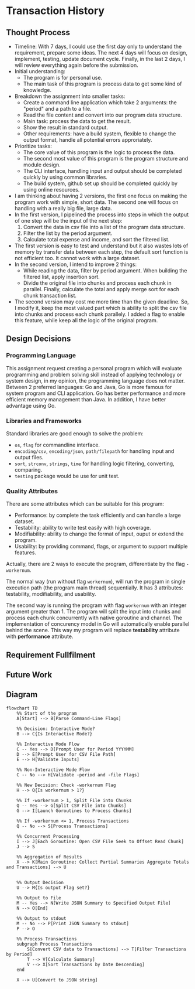 # Transaction History

## Thought Process

- Timeline: With 7 days, I could use the first day only to understand the requirement, prepare some ideas. The next 4 days will focus on design, implement, testing, update document cycle. Finally, in the last 2 days, I will review everything again before the submission.
- Initial understanding:
  - The program is for personal use.
  - The main task of this program is process data to get some kind of knowledge.
- Breakdown the assignment into smaller tasks:
  - Create a command line application which take 2 arguments: the "period" and a path to a file.
  - Read the file content and convert into our program data structure.
  - Main task: process the data to get the result.
  - Show the result in standard output.
  - Other requirements: have a build system, flexible to change the output format, handle all potential errors approriately.
- Prioritize tasks:
  - The core value of this program is the logic to process the data.
  - The second most value of this program is the program structure and module design.
  - The CLI interface, handling input and output should be completed quickly by using common libraries.
  - The build system, github set up should be completed quickly by using online resources.
- I am thinking about having 2 versions, the first one focus on making the program work with simple, short data. The second one will focus on handling with a really big file, large data.
- In the first version, I pipelined the process into steps in which the output of one step will be the input of the next step:
  1. Convert the data in csv file into a list of the program data structure.
  2. Filter the list by the period argument.
  3. Calculate total expense and income, and sort the filtered list.
- The first version is easy to test and understand but it also wastes lots of memory by transfer data between each step, the default sort function is not efficient too. It cannot work with a large dataset.
- In the second version, I intend to improve 2 things:
  - While reading the data, filter by period argument. When building the filtered list, apply insertion sort.
  - Divide the original file into chunks and process each chunk in parallel. Finally, calculate the total and apply merge sort for each chunk transaction list.
- The second version may cost me more time than the given deadline. So, I modify it, keep the most valued part which is ability to split the csv file into chunks and process each chunk parallely. I added a flag to enable this feature, while keep all the logic of the original program.

## Design Decisions

### Programming Language

This assignment request creating a personal program which will evaluate programming and problem solving skill instead of applying technology or system design, in my opinion, the programming language does not matter. Between 2 preferred languages: Go and Java, Go is more famous for system program and CLI application. Go has better performance and more efficient memory management than Java. In addition, I have better advantage using Go.

### Libraries and Frameworks

Standard libraries are good enough to solve the problem:

- `os`, `flag` for commandline interface.
- `encoding/csv`, `encoding/json`, `path/filepath` for handling input and output files.
- `sort`, `strconv`, `strings`, `time` for handling logic filtering, converting, comparing.
- `testing` package would be use for unit test.

### Quality Attributes

There are some attributes which can be suitable for this program:

- Performance: by complete the task efficiently and can handle a large dataset.
- Testability: ability to write test easily with high coverage.
- Modifiability: ability to change the format of input, ouput or extend the program.
- Usability: by providing command, flags, or argument to support multiple features.

Actually, there are 2 ways to execute the program, differentiate by the flag `-workernum`.

The normal way (run without flag `workernum`), will run the program in single execution path (the program main thread) sequentially. It has 3 attributes: testability, modifiability, and usability.

The second way is running the program with flag `workernum` with an integer argument greater than 1. The program will split the input into chunks and process each chunk concurrently with native goroutine and channel. The implementation of concurency model in Go will automatically enable parallel behind the scene. This way my program will replace **testability** attribute with **performance** attribute.

## Requirement Fullfilment

## Future Work

## Diagram

```mermaid
flowchart TD
    %% Start of the program
    A[Start] --> B[Parse Command-Line Flags]
    
    %% Decision: Interactive Mode?
    B --> C{Is Interactive Mode?}
    
    %% Interactive Mode Flow
    C -- Yes --> D[Prompt User for Period YYYYMM]
    D --> E[Prompt User for CSV File Path]
    E --> H[Validate Inputs]
    
    %% Non-Interactive Mode Flow
    C -- No --> H[Validate -period and -file Flags]
    
    %% New Decision: Check -workernum Flag
    H --> Q{Is workernum > 1?}
    
    %% If -workernum > 1, Split File into Chunks
    Q -- Yes --> G[Split CSV File into Chunks]
    G --> I[Launch Goroutines to Process Chunks]
    
    %% If -workernum <= 1, Process Transactions
    Q -- No --> S[Process Transactions]
    
    %% Concurrent Processing
    I --> J[Each Goroutine: Open CSV File Seek to Offset Read Chunk]
    J --> S
    
    %% Aggregation of Results
    X --> K[Main Goroutine: Collect Partial Summaries Aggregate Totals and Transactions] --> U
    
    
    %% Output Decision
    U --> M{Is output Flag set?}
    
    %% Output to File
    M -- Yes --> N[Write JSON Summary to Specified Output File]
    N --> O[End]
    
    %% Output to stdout
    M -- No --> P[Print JSON Summary to stdout]
    P --> O
    
    %% Process Transactions
    subgraph Process Transactions
        S[Convert CSV data to Transactions] --> T[Filter Transactions by Period]
        T --> V[Calculate Summary]
        V --> X[Sort Transactions by Date Descending]
    end

    X --> U[Convert to JSON string]
```
